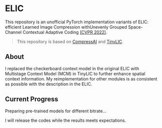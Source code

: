 # ELIC
This repository is an unofficial PyTorch implementation variants of ELIC: efficient Learned Image Compression withUnevenly Grouped Space-Channel Contextual Adaptive Coding [(CVPR 2022)](https://openaccess.thecvf.com/content/CVPR2022/html/He_ELIC_Efficient_Learned_Image_Compression_With_Unevenly_Grouped_Space-Channel_Contextual_CVPR_2022_paper.html).

>  This repository is based on [CompressAI](https://github.com/InterDigitalInc/CompressAI) and [TinyLIC](https://github.com/lumingzzz/TinyLIC).

## About

I replaced the checkerboard context model in the original ELIC with Multistage Context Model (MCM) in TinyLIC to further enhance spatial context information. My reimplementation for other modules is as consistent as possible with the description in the ELIC.

## Current Progress

Preparing pre-trained models for different bitrate...

I will release the codes while the results meets expectations.
